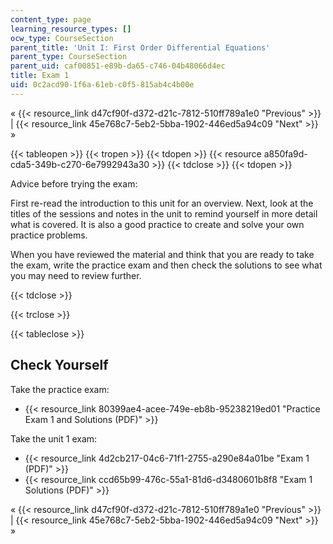 ```yaml
---
content_type: page
learning_resource_types: []
ocw_type: CourseSection
parent_title: 'Unit I: First Order Differential Equations'
parent_type: CourseSection
parent_uid: caf00851-e89b-da65-c746-04b48066d4ec
title: Exam 1
uid: 0c2acd90-1f6a-61eb-c0f5-815ab4c4b00e
---
```


« {{< resource_link d47cf90f-d372-d21c-7812-510ff789a1e0 "Previous" >}} | {{< resource_link 45e768c7-5eb2-5bba-1902-446ed5a94c09 "Next" >}} »

{{< tableopen >}}
{{< tropen >}}
{{< tdopen >}}
{{< resource a850fa9d-cda5-349b-c270-6e7992943a30 >}}
{{< tdclose >}}
{{< tdopen >}}


Advice before trying the exam:

First re-read the introduction to this unit for an overview. Next, look at the titles of the sessions and notes in the unit to remind yourself in more detail what is covered. It is also a good practice to create and solve your own practice problems.

When you have reviewed the material and think that you are ready to take the exam, write the practice exam and then check the solutions to see what you may need to review further.


{{< tdclose >}}

{{< trclose >}}

{{< tableclose >}}

Check Yourself
--------------

Take the practice exam:

*   {{< resource_link 80399ae4-acee-749e-eb8b-95238219ed01 "Practice Exam 1 and Solutions (PDF)" >}}

Take the unit 1 exam:

*   {{< resource_link 4d2cb217-04c6-71f1-2755-a290e84a01be "Exam 1 (PDF)" >}}
*   {{< resource_link ccd65b99-476c-55a1-81d6-d3480601b8f8 "Exam 1 Solutions (PDF)" >}}

« {{< resource_link d47cf90f-d372-d21c-7812-510ff789a1e0 "Previous" >}} | {{< resource_link 45e768c7-5eb2-5bba-1902-446ed5a94c09 "Next" >}} »